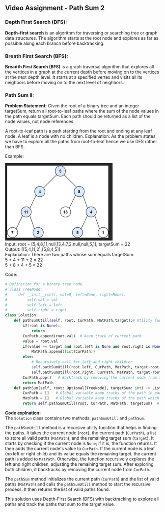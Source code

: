 ##                                    Video Assignment - Path Sum 2
### Depth First Search (DFS):
**Depth-first search** is an algorithm for traversing or searching tree or graph data structures. The algorithm starts at the root node and explores as far as possible along each branch before backtracking.

### Breath First Search (BFS): 
**Breadth First Search (BFS)** is a graph traversal algorithm that explores all the vertices in a graph at the current depth before moving on to the vertices at the next depth level. It starts at a specified vertex and visits all its neighbors before moving on to the next level of neighbors.

### Path Sum II: 
**Problem Statement:**
Given the root of a binary tree and an integer targetSum, return all root-to-leaf paths where the sum of the node values in the path equals targetSum. Each path should be returned as a list of the node values, not node references.

A root-to-leaf path is a path starting from the root and ending at any leaf node. A leaf is a node with no children.
Explanation: As the problem states we have to explore all the paths from root-to-leaf hence we use DFS rather than BFS.

Example:
<!-- ![alt text](image.png) -->
<img src="Images/image.png" alt="Sample Image" width="350"/>
<br>
Input: root = [5,4,8,11,null,13,4,7,2,null,null,5,1], targetSum = 22<br>
Output: [[5,4,11,2],[5,8,4,5]]<br>
Explanation: There are two paths whose sum equals targetSum:<br>
5 + 4 + 11 + 2 = 22<br>
5 + 8 + 4 + 5 = 22

Code:
~~~python
# Definition for a binary tree node.
# class TreeNode:
#     def __init__(self, val=0, left=None, right=None):
#         self.val = val
#         self.left = left
#         self.right = right
class Solution:
    def pathSumUtill(self, root, CurPath, MatPath,target):# Utility function for recurssion as we need global variables
        if(root is None): 
            return
        CurPath.append(root.val)  # keep track of current path  
        value = root.val
        if(value == target and root.left is None and root.right is None): # Check if it's a leaf node and value is target
            MatPath.append(list(CurPath))
        else:
            # Recursively call for left and right children
            self.pathSumUtill(root.left, CurPath, MatPath, target-root.val)  # Exploring all the left node paths
            self.pathSumUtill(root.right, CurPath, MatPath, target-root.val)  # Exploring all the right node paths
        CurPath.pop()   # Backtrack by removing the current node from the path
        return MatPath
    def pathSum(self, root: Optional[TreeNode], targetSum: int) -> List[List[int]]:
        CurPath = []   # Global variable keep tracks of the path in each recursion
        MatPath = []   # Global variable keep tracks of the path which are equal to target sum in each recursion
        return self.pathSumUtill(root, CurPath, MatPath, targetSum)  # calling the recursive function
~~~

**Code explnation:**<br>
The `Solution` class contains two methods: `pathSumUtill` and `pathSum`.

The `pathSumUtill` method is a recursive utility function that helps in finding the paths. It takes the current node (`root`), the current path (`CurPath`), a list to store all valid paths (`MatPath`), and the remaining target sum (`target`). It starts by checking if the current node is `None`; if it is, the function returns. It then adds the current node's value to `CurPath`. If the current node is a leaf (no left or right child) and its value equals the remaining target, the current path is added to `MatPath`. Otherwise, the function recursively explores the left and right children, adjusting the remaining target sum. After exploring both children, it backtracks by removing the current node from `CurPath`.

The `pathSum` method initializes the current path (`CurPath`) and the list of valid paths (`MatPath`) and calls the `pathSumUtill` method to start the recursive process. It then returns the list of valid paths found.

This solution uses Depth-First Search (DFS) with backtracking to explore all paths and track the paths that sum to the target value.




